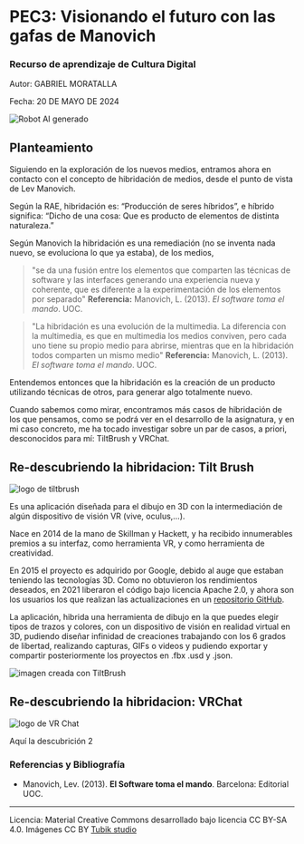 # PEC3: Visionando el futuro con las gafas de Manovich 

### Recurso de aprendizaje de Cultura Digital 


Autor: GABRIEL MORATALLA


Fecha: 20 DE MAYO DE 2024

![Robot AI generado](https://cdn.pixabay.com/photo/2024/02/19/21/17/ai-generated-8584133_1280.jpg)




## Planteamiento


Siguiendo en la exploración de los nuevos medios, entramos ahora en contacto con el concepto de hibridación de medios, desde el punto de vista de Lev Manovich.

Según la RAE, hibridación es: “Producción de seres híbridos”, e híbrido significa: “Dicho de una cosa: Que es producto de elementos de distinta naturaleza.” 

Según Manovich la hibridación es una remediación (no se inventa nada nuevo, se evoluciona lo que ya estaba), de los medios,

> "se da una fusión entre los elementos que comparten las técnicas de software y las interfaces generando una experiencia nueva y coherente, que es diferente a la experimentación de los elementos por separado" 
**Referencia:**
Manovich, L. (2013). *El software toma el mando*. UOC.

> "La hibridación es una evolución de la multimedia. La diferencia con la multimedia, es que en multimedia los medios conviven, pero cada uno tiene su propio medio para abrirse, mientras que en la hibridación todos comparten un mismo medio"
**Referencia:**
Manovich, L. (2013). *El software toma el mando*. UOC.
 

Entendemos entonces que la hibridación es la creación de un producto utilizando técnicas de otros, para generar algo totalmente nuevo.

Cuando sabemos como mirar, encontramos más casos de hibridación de los que pensamos, como se podrá ver en el desarrollo de la asignatura, y en mi caso concreto, me ha tocado investigar sobre un par de casos, a priori, desconocidos para mí: TiltBrush y VRChat.


## Re-descubriendo la hibridacion: Tilt Brush

![logo de tiltbrush](https://www.realovirtual.com/files/images/1001-2000/1591/591dda0f19eaf.jpeg)

Es una aplicación diseñada para el dibujo en 3D con la intermediación de algún dispositivo de visión VR (vive, oculus,…).

Nace en 2014 de la mano de Skillman y Hackett, y ha recibido innumerables premios a su interfaz, como herramienta VR, y como herramienta de creatividad.



En 2015 el proyecto es adquirido por Google, debido al auge que estaban teniendo las tecnologías 3D. Como no obtuvieron los rendimientos deseados, en 2021 liberaron el código bajo licencia Apache 2.0, y ahora son los usuarios los que realizan las actualizaciones en un  [repositorio GitHub](https://github.com/googlevr/tilt-brush).


La aplicación, hibrida una herramienta de dibujo en la que puedes elegir tipos de trazos y colores, con un dispositivo de visión en realidad virtual en 3D, pudiendo diseñar infinidad de creaciones trabajando con los 6 grados de libertad, realizando capturas, GIFs o videos y pudiendo exportar y compartir posteriormente los proyectos en .fbx .usd y .json.

![imagen creada con TiltBrush](https://www.pixartprinting.es/blog/wp-content/uploads/2017/07/0-Tilt-brush.jpg)







## Re-descubriendo la hibridacion: VRChat 
![logo de VR Chat](https://upload.wikimedia.org/wikipedia/commons/thumb/8/8d/Vrchatlogo.png/1920px-Vrchatlogo.png)

Aquí la descubrición 2


### Referencias y Bibliografía

* Manovich, Lev. (2013). **El Software toma el mando**. Barcelona: Editorial UOC. 


----

Licencia: Material Creative Commons desarrollado bajo licencia CC BY-SA 4.0. Imágenes CC BY [Tubik studio](https://blog.tubikstudio.com/how-to-create-original-flat-illustrations-designers-tips/) 
